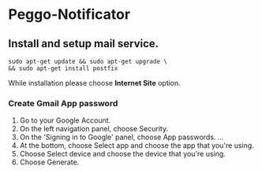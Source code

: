 # Peggo-Notificator
## Install and setup mail service.

```shell
sudo apt-get update && sudo apt-get upgrade \
&& sudo apt-get install postfix
```
While installation please choose **Internet Site** option.

### Create Gmail App password

1. Go to your Google Account.
2. On the left navigation panel, choose Security.
3. On the 'Signing in to Google' panel, choose App passwords. ...
4. At the bottom, choose Select app and choose the app that you're using.
5. Choose Select device and choose the device that you're using.
6. Choose Generate.

